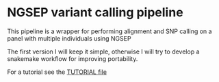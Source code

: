 # NGSEP variant calling pipeline

This pipeline is a wrapper for performing alignment and SNP calling on a panel with multiple individuals using NGSEP

The first version I will keep it simple, otherwise I will try to develop a snakemake workflow for improving portability.

For a tutorial see the [TUTORIAL file](TUTORIAL.md)
